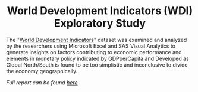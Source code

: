 # __<center>World Development Indicators (WDI) Exploratory Study</center>__
The "[World Development Indicators](https://github.com/VivianNg9/World-Development-Indicators-WDI-Exploratory-Study/blob/main/WDI%20data%20final.csv)" dataset was examined and analyzed by the researchers using Microsoft Excel and SAS Visual Analytics to generate insights on factors contributing to economic performance and elements in monetary policy indicated by GDPperCapita and Developed as Global North/South is found to be too simplistic and inconclusive to divide the economy geographically. 

*Full report can be found [here](https://github.com/VivianNg9/World-Development-Indicators-WDI-Exploratory-Study/blob/main/World%20Development%20Indicators%20(WDI)%20Exploratory%20Study.pdf)*

